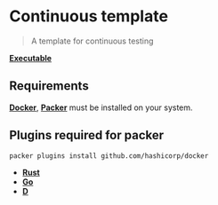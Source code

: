 # Continuous template

> A template for continuous testing

[**Executable**](https://github.com/taishingi/continuous-testing)

## Requirements

[**Docker**](https://docs.docker.com/engine/install/), [**Packer**](https://developer.hashicorp.com/packer/docs) must be installed on your system.

## Plugins required for packer

```bash
packer plugins install github.com/hashicorp/docker
```

* [**Rust**](rust/README.md)
* [**Go**](go/README.md)
* [**D**](d/README.md)
